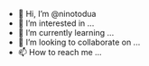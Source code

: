 - 👋 Hi, I’m @ninotodua
- 👀 I’m interested in ...
- 🌱 I’m currently learning ...
- 💞️ I’m looking to collaborate on ...
- 📫 How to reach me ...

<!---
ninotodua/ninotodua is a ✨ special ✨ repository because its `README.md` (this file) appears on your GitHub profile.
You can click the Preview link to take a look at your changes.
--->
